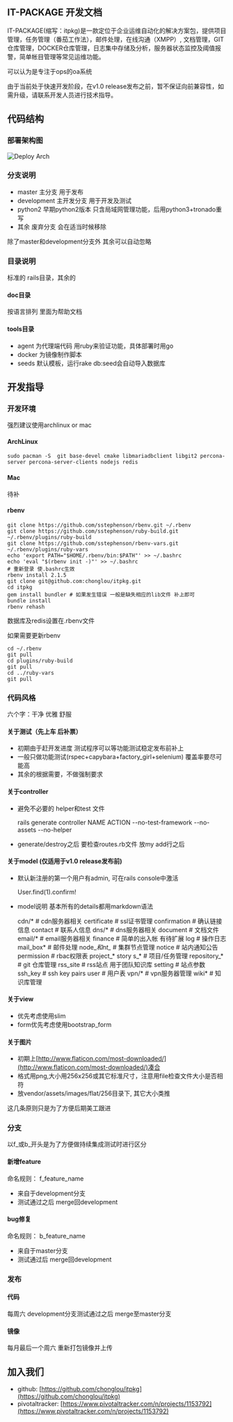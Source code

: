 IT-PACKAGE 开发文档
-----------------------

IT-PACKAGE(缩写：itpkg)是一款定位于企业运维自动化的解决方案包，提供项目管理，任务管理（番茄工作法），邮件处理，在线沟通（XMPP）,
文档管理，GIT仓库管理，DOCKER仓库管理，日志集中存储及分析，服务器状态监控及阈值报警，简单帐目管理等常见运维功能。

可以认为是专注于ops的oa系统

由于当前处于快速开发阶段，在v1.0 release发布之前，暂不保证向前兼容性，如需升级，请联系开发人员进行技术指导。


## 代码结构

### 部署架构图
![Deploy Arch](https://raw.githubusercontent.com/chonglou/itpkg/master/doc/pictures/arch.png)
### 分支说明

 * master 主分支 用于发布
 * development 主开发分支 用于开发及测试
 * python2 早期python2版本 只含局域网管理功能，后用python3+tronado重写
 * 其余 废弃分支 会在适当时候移除

除了master和development分支外 其余可以自动忽略

### 目录说明
标准的 rails目录，其余的
#### doc目录
按语言排列 里面为帮助文档
#### tools目录

 * agent 为代理端代码 用ruby来验证功能，具体部署时用go
 * docker 为镜像制作脚本
 * seeds 默认模板，运行rake db:seed会自动导入数据库


## 开发指导

### 开发环境
强烈建议使用archlinux or mac

#### ArchLinux

    sudo pacman -S  git base-devel cmake libmariadbclient libgit2 percona-server percona-server-clients nodejs redis

#### Mac
待补

#### rbenv
    git clone https://github.com/sstephenson/rbenv.git ~/.rbenv
    git clone https://github.com/sstephenson/ruby-build.git ~/.rbenv/plugins/ruby-build
    git clone https://github.com/sstephenson/rbenv-vars.git ~/.rbenv/plugins/ruby-vars
    echo 'export PATH="$HOME/.rbenv/bin:$PATH"' >> ~/.bashrc
    echo 'eval "$(rbenv init -)"' >> ~/.bashrc
    # 重新登录 使.bashrc生效
    rbenv install 2.1.5
    git clone git@github.com:chonglou/itpkg.git
    cd itpkg
    gem install bundler # 如果发生错误 一般是缺失相应的lib文件 补上即可
    bundle install
    rbenv rehash

数据库及redis设置在.rbenv文件

如果需要更新rbenv

    cd ~/.rbenv
    git pull
    cd plugins/ruby-build
    git pull
    cd ../ruby-vars
    git pull



### 代码风格

六个字：干净 优雅 舒服

#### 关于测试（先上车 后补票）

 * 初期由于赶开发进度 测试程序可以等功能测试稳定发布前补上
 * 一般只做功能测试(rspec+capybara+factory_girl+selenium) 覆盖率要尽可能高
 * 其余的根据需要，不做强制要求

#### 关于controller

 * 避免不必要的 helper和test 文件


    rails generate controller NAME ACTION --no-test-framework --no-assets --no-helper


 * generate/destroy之后 要检查routes.rb文件 放my add行之后


#### 关于model (仅适用于v1.0 release发布前)

 * 默认新注册的第一个用户有admin, 可在rails console中激活


    User.find(1).confirm!


 * model说明
基本所有的details都用markdown语法


    cdn/* # cdn服务器相关
    certificate # ssl证书管理
    confirmation # 确认链接信息
    contact # 联系人信息
    dns/* # dns服务器相关
    document # 文档文件
    email/* # email服务器相关
    finance # 简单的出入帐 有待扩展
    log # 操作日志
    mail_box* # 邮件处理
    node_*和nt_* # 集群节点管理
    notice # 站内通知公告
    permission # rbac权限表
    project_* story s_* # 项目/任务管理
    repository_* # git 仓库管理
    rss_site # rss站点 用于团队知识库
    setting # 站点参数
    ssh_key # ssh key pairs
    user # 用户表
    vpn/* # vpn服务器管理
    wiki* # 知识库管理


 

#### 关于view
 * 优先考虑使用slim
 * form优先考虑使用bootstrap_form



#### 关于图片

 * 初期上[http://www.flaticon.com/most-downloaded/](http://www.flaticon.com/most-downloaded/)凑合
 * 格式用png,大小用256x256或其它标准尺寸，注意用file检查文件大小是否相符
 * 放vendor/assets/images/flat/256目录下, 其它大小类推

这几条原则只是为了方便后期美工跟进

### 分支
以f_或b_开头是为了方便做持续集成测试时进行区分

#### 新增feature
命名规则： f_feature_name

 * 来自于development分支
 * 测试通过之后 merge回development


#### bug修复
命名规则： b_feature_name
 * 来自于master分支
 * 测试通过后 merge回development


### 发布

#### 代码
每周六 development分支测试通过之后 merge至master分支

#### 镜像
每月最后一个周六 重新打包镜像并上传


## 加入我们
 * github: [https://github.com/chonglou/itpkg](https://github.com/chonglou/itpkg)
 * pivotaltracker: [https://www.pivotaltracker.com/n/projects/1153792](https://www.pivotaltracker.com/n/projects/1153792)

